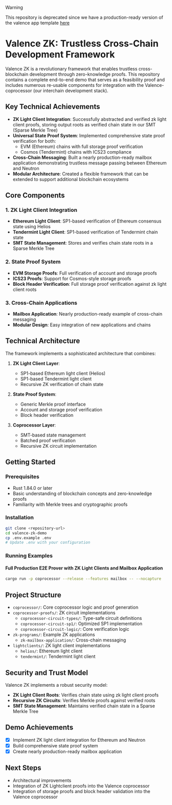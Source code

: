 > [!WARNING]
> This repository is deprecated since we have a production-ready version of
> the valence app template [here](https://github.com/timewave-computer/valence-coprocessor-app)
> 
# Valence ZK: Trustless Cross-Chain Development Framework

Valence ZK is a revolutionary framework that enables trustless cross-blockchain development through zero-knowledge proofs. This repository contains a complete end-to-end demo that serves as a feasibility proof and includes numerous re-usable components for integration with the Valence-coprocessor (our interchain development stack).

## Key Technical Achievements

- **ZK Light Client Integration**: Successfully abstracted and verified zk light client proofs, storing output roots as verified chain state in our SMT (Sparse Merkle Tree)
- **Universal State Proof System**: Implemented comprehensive state proof verification for both:
  - EVM (Ethereum) chains with full storage proof verification
  - Cosmos (Tendermint) chains with ICS23 compliance
- **Cross-Chain Messaging**: Built a nearly production-ready mailbox application demonstrating trustless message passing between Ethereum and Neutron
- **Modular Architecture**: Created a flexible framework that can be extended to support additional blockchain ecosystems

## Core Components

### 1. ZK Light Client Integration
- **Ethereum Light Client**: SP1-based verification of Ethereum consensus state using Helios
- **Tendermint Light Client**: SP1-based verification of Tendermint chain state
- **SMT State Management**: Stores and verifies chain state roots in a Sparse Merkle Tree

### 2. State Proof System
- **EVM Storage Proofs**: Full verification of account and storage proofs
- **ICS23 Proofs**: Support for Cosmos-style storage proofs
- **Block Header Verification**: Full storage proof verification against zk light client roots

### 3. Cross-Chain Applications
- **Mailbox Application**: Nearly production-ready example of cross-chain messaging
- **Modular Design**: Easy integration of new applications and chains

## Technical Architecture

The framework implements a sophisticated architecture that combines:

1. **ZK Light Client Layer**:
   - SP1-based Ethereum light client (Helios)
   - SP1-based Tendermint light client
   - Recursive ZK verification of chain state

2. **State Proof System**:
   - Generic Merkle proof interface
   - Account and storage proof verification
   - Block header verification

3. **Coprocessor Layer**:
   - SMT-based state management
   - Batched proof verification
   - Recursive ZK circuit implementation

## Getting Started

### Prerequisites
- Rust 1.84.0 or later
- Basic understanding of blockchain concepts and zero-knowledge proofs
- Familiarity with Merkle trees and cryptographic proofs

### Installation
```bash
git clone <repository-url>
cd valence-zk-demo
cp .env.example .env
# Update .env with your configuration
```

### Running Examples

#### Full Production E2E Prover with ZK Light Clients and Mailbox Application
```bash
cargo run -p coprocessor --release --features mailbox -- --nocapture
```

## Project Structure

- `coprocessor/`: Core coprocessor logic and proof generation
- `coprocessor-proofs/`: ZK circuit implementations
  - `coprocessor-circuit-types/`: Type-safe circuit definitions
  - `coprocessor-circuit-sp1/`: Optimized SP1 implementation
  - `coprocessor-circuit-logic/`: Core verification logic
- `zk-programs/`: Example ZK applications
  - `zk-mailbox-application/`: Cross-chain messaging
- `lightclients/`: ZK light client implementations
  - `helios/`: Ethereum light client
  - `tendermint/`: Tendermint light client

## Security and Trust Model

Valence ZK implements a robust security model:

- **ZK Light Client Roots**: Verifies chain state using zk light client proofs
- **Recursive ZK Circuits**: Verifies Merkle proofs against verified roots
- **SMT State Management**: Maintains verified chain state in a Sparse Merkle Tree

## Demo Achievements

- [x] Implement ZK light client integration for Ethereum and Neutron
- [x] Build comprehensive state proof system
- [x] Create nearly production-ready mailbox application

## Next Steps

- Architectural improvements
- Integration of ZK Lightclient proofs into the Valence coprocessor
- Integration of storage proofs and block header validation into the Valence coprocessor
